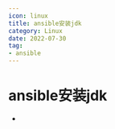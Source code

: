 ```yaml
---
icon: linux
title: ansible安装jdk
category: Linux
date: 2022-07-30
tag:
- ansible
---
```


# ansible安装jdk

-
